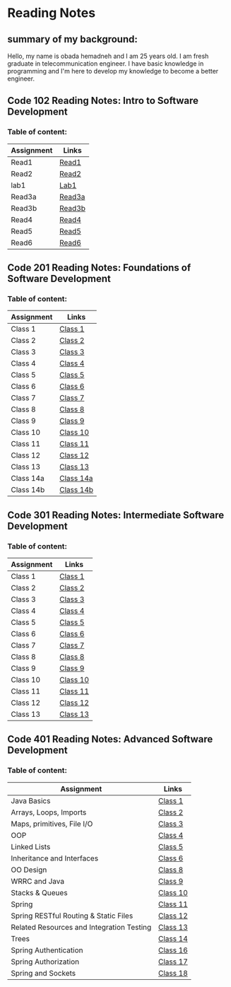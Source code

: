 
# Reading Notes



## summary of my background:

Hello, my name is obada hemadneh and I am 25 years old. I am fresh graduate in telecommunication engineer. I have basic knowledge in programming and I'm here to develop my knowledge to become a better engineer.


## Code 102 Reading Notes: Intro to Software Development

### Table of content:

Assignment | Links
---------- |  ----------
Read1      |  [Read1](102-course/read1.md) 
Read2      |  [Read2](102-course/read2.md)
lab1       |  [Lab1](102-course/lab1.md)
Read3a      |  [Read3a](102-course/read3a.md)
Read3b     |  [Read3b](102-course/read3b)
Read4     |  [Read4](102-course/read4.md) 
Read5      | [Read5](102-course/read5.md)
Read6      | [Read6](102-course/read6.md)



## Code 201 Reading Notes: Foundations of Software Development

### Table of content:

Assignment | Links
---------- | ----------
Class 1    | [Class 1](201-course/class01.md)
Class 2    | [Class 2](201-course/class02.md)
Class 3    | [Class 3](201-course/class03.md)
Class 4    | [Class 4](201-course/class04.md)
Class 5    | [Class 5](201-course/class05.md) 
Class 6    | [Class 6](201-course/class06.md)
Class 7    | [Class 7](201-course/class07.md)
Class 8    | [Class 8](201-course/class08.md)
Class 9    | [Class 9](201-course/class09.md)
Class 10    | [Class 10](201-course/class10.md)
Class 11    | [Class 11](201-course/class11.md)
Class 12    | [Class 12](201-course/class12.md)
Class 13    | [Class 13](201-course/class13.md)
Class 14a   | [Class 14a](201-course/class14a.md)
Class 14b   | [Class 14b](201-course/class14b.md)



## Code 301 Reading Notes: Intermediate Software Development

### Table of content:

Assignment | Links
---------- | ----------
Class 1    | [Class 1](301-course/class01.md)
Class 2    | [Class 2](301-course/class02.md)
Class 3    | [Class 3](301-course/class03.md)
Class 4    | [Class 4](301-course/class04.md)
Class 5    | [Class 5](301-course/class05.md)
Class 6    | [Class 6](301-course/class06.md)
Class 7    | [Class 7](301-course/class07.md)
Class 8    | [Class 8](301-course/class08.md)
Class 9    | [Class 9](301-course/class09.md)
Class 10    | [Class 10](301-course/class10.md)
Class 11    | [Class 11](301-course/class11.md)
Class 12    | [Class 12](301-course/class12.md)
Class 13    | [Class 13](301-course/class13.md)

## Code 401 Reading Notes: Advanced Software Development


### Table of content:

Assignment | Links
---------- | ----------
Java Basics    | [Class 1](401-course/class01.md)
Arrays, Loops, Imports |  [Class 2](401-course/class02.md)
Maps, primitives, File I/O |  [Class 3](401-course/class03.md)
OOP        |[Class 4](401-course/class04.md)    
Linked Lists        |[Class 5](401-course/class05.md)
Inheritance and Interfaces|[Class 6](401-course/class06.md)
OO Design|[Class 8](401-course/class08.md)
WRRC and Java|[Class 9](401-course/class09.md)
Stacks & Queues|[Class 10](401-course/class10.md)
Spring|[Class 11](401-course/class11.md)
Spring RESTful Routing & Static Files|[Class 12](401-course/class12.md)
Related Resources and Integration Testing|[Class 13](401-course/class13.md)
Trees|[Class 14](401-course/class14.md)
Spring Authentication|[Class 16](401-course/class16.md)
Spring Authorization|[Class 17](401-course/class17.md)
 Spring and Sockets|[Class 18](401-course/class18.md)

